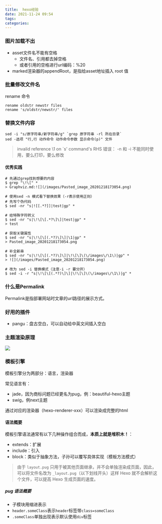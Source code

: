 ```yaml
---
title:  hexo经验
date: 2021-11-24 09:54
tags:
categories:
---
```

### 图片加载不出
- asset文件名不能有空格
	- 文件名、引用都去掉空格
	- 或者引用的空格进行url编码：%20
- marked渲染器的appendRoot，是指给asset地址插入 root 值

### 批量修改文件名
rename 命令
```shell
rename oldstr newstr files
rename 's/oldstr/newstr/' files
```

### 替换文件内容
```shell
sed -i "s/原字符串/新字符串/g" `grep 原字符串 -rl 所在目录`
sed -选项 "行,行 动作命令 动作命令参数 显示命令(p)" 文件
```

> invalid reference \1 on \`s' command's RHS 错误：
> -n 和 -i 不能同时使用，要么打印，要么修改

#### 优秀实践
```shell
# 先通过grep找到想要的内容
$ grep "\!\[" *
> Graphviz.md:![](/images/Pasted_image_20201218173054.png)

# 使用sed -n 模式看下替换效果（-r表示使用正则）
# 先写个伪代码
$ sed -nr "s|![[.*?]]|test|gp" *

# 给特殊字符转义
$ sed -nr "s|\!\[\[.*?\]\]|test|gp" *
> test

# 获取关键属性
$ sed -nr "s|\!\[\[(.*?)\]\]|\1|gp" *
> Pasted_image_20201218173054.png

# 补全新串
$ sed -nr "s|\!\[\[(.*?)\]\]|\!\[\]\(\/images\/\1\)|gp" *
> ![](/images/Pasted_image_20201218173054.png)

# 改为 sed -i 替换模式（注意-i -r 要分开）
$ sed -i -r "s|\!\[\[(.*?)\]\]|\!\[\]\(\/images\/\1\)|g" *
```

### 什么是Permalink
Permalink是指部署网站时文章的url路径的展示方式。

### 好用的插件
- pangu：盘古空白，可以自动给中英文间插入空白

### 主题渲染原理
![](/images/Pasted%20image%2020211124145841.png)


### 模板引擎
模板引擎分为两部分：语言，渲染器

常见语言有：
- jade，因为商标问题已经更名为pug，例：beautiful-hexo主题
- swig，例next主题

通过对应的渲染器（hexo-renderer-xxx）可以渲染成完整的html

#### 语法概要
模板引擎语法通常有以下几种操作组合而成，**本质上就是堆积木！**：
- extends：扩展
- include：引入
- block：类似于抽象方法，子孙可以覆写具体实现（模板方法模式）

>由于 `layout.pug` 只用于被其他页面继承，并不会单独渲染成页面，因此，可以将文件名改为 `_layout.pug`（以下划线开头）这样 Hexo 就不会解析这个文件，可以提高 Hexo 生成页面的速度。

##### pug 语法概要
- 子模块用缩进表示
- `header.someClass`表示`header`标签带`class=someClass`
- `.someClass`单独出现表示默认使用`div`标签
